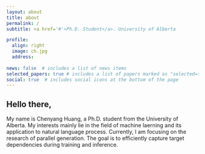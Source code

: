 ```yaml
---
layout: about
title: about
permalink: /
subtitle: <a href='#'>Ph.D. Student</a>. University of Alberta

profile:
  align: right
  image: ch.jpg
  address: 
    
news: false  # includes a list of news items
selected_papers: true # includes a list of papers marked as "selected={true}"
social: true  # includes social icons at the bottom of the page
---
```


## Hello there,

My name is Chenyang Huang, a Ph.D. student from the University of Alberta. My interests mainly lie in the field of machine laerning and its application to natural language process. Currently, I am focusing on the research of parallel generation. The goal is to efficiently capture target dependencies during training and inference.